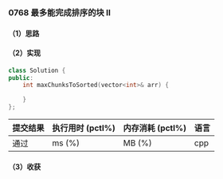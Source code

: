 ### 0768 最多能完成排序的块 II

#### （1）思路

#### （2）实现

```cpp
class Solution {
public:
    int maxChunksToSorted(vector<int>& arr) {

    }
};
```

| 提交结果 | 执行用时 (pctl%) | 内存消耗 (pctl%) | 语言 |
|:---------|:-----------------|:-----------------|:-----|
| 通过     |  ms (%)   |  MB (%)  | cpp  |

#### （3）收获
